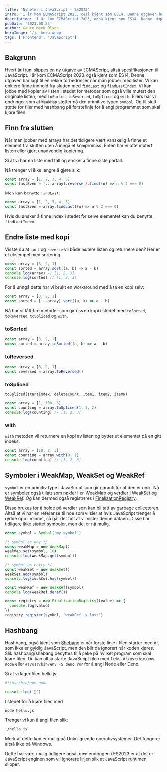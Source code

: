 ```yaml
---
title: 'Nyheter i JavaScript - ES2023'
intro: 'I år kom ECMAScript 2023, også kjent som ES14. Denne utgaven har lagt til en rekke forbedringer når man jobber med lister.'
description: 'I år kom ECMAScript 2023, også kjent som ES14. Denne utgaven har lagt til en rekke forbedringer når man jobber med lister.'
pubDate: '2023.08.23'
author: Gaute Meek Olsen
heroImage: '/js-hero.webp'
tags: ['Frontend', 'JavaScript']
---
```


## Bakgrunn

Hvert år i juni slippes en ny utgave av ECMAScript, altså spesifikasjonen til JavaScript. I år kom ECMAScript 2023, også kjent som ES14. Denne utgaven har lagt til en rekke forbedringer når man jobber med lister. Vi kan enklere finne innhold fra slutten med `findLast` og `findLastIndex`. Vi kan jobbe med kopier av listen i stedet for metoder som også ville mutert den originale listen, med `toSorted`, `toReversed`, `toSpliced` og `with`. Ellers har vi endringer som at `WeakMap` støtter nå den primitive typen `symbol`. Og til slutt støtte for filer med hashbang på første linje for å angi programmet som skal kjøre filen.

## Finn fra slutten

Når man jobber med arrays har det tidligere vært vanskelig å finne et element fra slutten uten å inngå et kompromiss. Enten har vi ofte mutert listen eller gjort unødvendig kopiering.

Si at vi har en liste med tall og ønsker å finne siste partall.

Nå trenger vi ikke lengre å gjøre slik:

```js
const array = [1, 2, 3, 4, 5]
const lastEven = [...array].reverse().find((n) => n % 2 === 0)
```

Men kan benytte `findLast`:

```js
const array = [1, 2, 3, 4, 5]
const lastEven = array.findLast((n) => n % 2 === 0)
```

Hvis du ønsker å finne index i stedet for selve elementet kan du benytte `findLastIndex`.

## Endre liste med kopi

Visste du at `sort` og `reverse` vil både mutere listen og returnere den? Her er et eksempel med sortering.

```js
const array = [3, 2, 1]
const sorted = array.sort((a, b) => a - b)
console.log(array) // [1, 2, 3]
console.log(sorted) // [1, 2, 3]
```

For å unngå dette har vi brukt en workaround med å ta en kopi selv:

```js
const array = [3, 2, 1]
const sorted = [...array].sort((a, b) => a - b)
```

Nå har vi fått fire metoder som gir oss en kopi i stedet med `toSorted`, `toReversed`, `toSpliced` og `with`.

### toSorted

```js
const array = [3, 2, 1]
const sorted = array.toSorted((a, b) => a - b)
```

### toReversed

```js
const array = [3, 2, 1]
const reversed = array.toReversed()
```

### toSpliced

`toSpliced(startÌndex, deleteCount, item1, item2, itemN)`

```js
const array = [1, 100, 3]
const counting = array.toSpliced(1, 1, 2)
console.log(counting) // [1, 2, 3]
```

### with

`with` metoden vil returnere en kopi av listen og bytter ut elementet på en gitt indeks.

```js
const array = [10, 2, 3]
const counting = array.with(0, 1)
console.log(counting) // [1, 2, 3]
```

## Symboler i WeakMap, WeakSet og WeakRef

`symbol` er en primitiv type i JavaScript som gir garanti for at den er unik. Nå er symboler også tillatt som nøkler i en [WeakMap](https://developer.mozilla.org/en-US/docs/Web/JavaScript/Reference/Global_Objects/WeakMap) og verdier i [WeakSet](https://developer.mozilla.org/en-US/docs/Web/JavaScript/Reference/Global_Objects/WeakSet) og [WeakRef](https://developer.mozilla.org/en-US/docs/Web/JavaScript/Reference/Global_Objects/WeakRef). Og kan dermed også registreres i [FinalizationRegistry](https://developer.mozilla.org/en-US/docs/Web/JavaScript/Reference/Global_Objects/FinalizationRegistry).

Disse brukes for å holde på verdier som kan bli tatt av garbage collectoren. Altså at vi har en referanse til noe som vi sier at hvis JavaScript trenger å rydde opp i minnet, så går det fint at vi mister denne dataen. Disse har tidligere ikke støttet symboler, men det er nå mulig.

```js
const symbol = Symbol('my-symbol')

/* symbol as key */
const weakMap = new WeakMap()
weakMap.set(symbol, 10)
console.log(weakMap.get(symbol))

/* symbol as entry */
const weakSet = new WeakSet()
weakSet.add(symbol)
console.log(weakSet.has(symbol))

const weakRef = new WeakRef(symbol)
console.log(weakRef.deref())

const registry = new FinalizationRegistry((value) => {
  console.log(value)
})
registry.register(symbol, 'weakRef is lost')
```

## Hashbang

Hashbang, også kjent som [Shebang](https://en.wikipedia.org/wiki/Shebang_(Unix)) er når første linje i filen starter med `#!`, som ikke er gyldig JavaScript, men den blir da ignorert når koden kjøres. Slik hashbang/shebang benyttes til å peke på hvilket program som skal kjøre filen. Du kan altså starte JavaScript filen med f.eks. `#!/usr/bin/env node` eller `#!/usr/bin/env -S deno run` for å angi Node eller Deno. 

Si at vi lager filen hello.js:

```js
#!/usr/bin/env node

console.log('👋')
```

I stedet for å kjøre filen med

```sh
node hello.js
```

Trenger vi kun å angi filen slik:

```sh
./hello.js
```

Merk at dette kun er mulig på Unix lignende operativsystemer. Det fungerer altså ikke på Windows.

Dette har vært mulig tidligere også, men endringen i ES2023 er at det er JavaScript enginen som vil ignorere linjen slik at JavaScript runtimen slipper.
